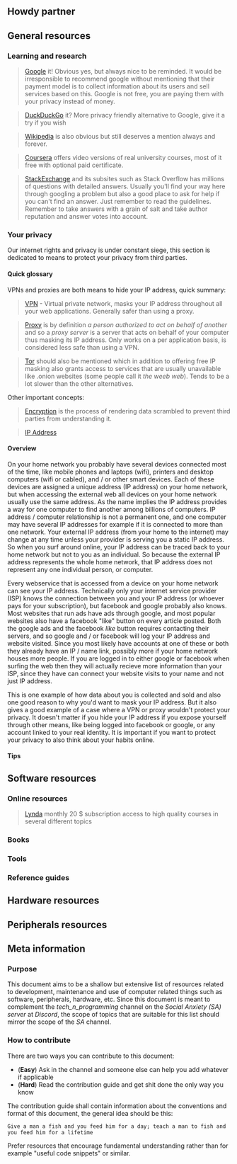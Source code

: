 ## Howdy partner

## General resources

### Learning and research
>[Google](https://www.google.com) it! Obvious yes, but always nice to be reminded. It would be irresponsible to recommend google without mentioning that their payment model is to collect information about its users and sell services based on this. Google is not free, you are paying them with your privacy instead of money.

>[DuckDuckGo](https://duckduckgo.com/) it? More privacy friendly alternative to Google, give it a try if you wish

>[Wikipedia](https://wikipedia.com) is also obvious but still deserves a mention always and forever.

>[Coursera](https://www.coursera.org/) offers video versions of real university courses, most of it free with optional paid certificate.

>[StackExchange](https://stackexchange.com/sites) and its subsites such as Stack Overflow has millions of questions with detailed answers. Usually you'll find your way here through googling a problem but also a good place to ask for help if you can't find an answer. Just remember to read the guidelines. Remember to take answers with a grain of salt and take author reputation and answer votes into account.

### Your privacy
Our internet rights and privacy is under constant siege, this section is dedicated to means to protect your privacy from third parties. 

#### Quick glossary
VPNs and proxies are both means to hide your IP address, quick summary:
>[VPN](https://en.wikipedia.org/wiki/Virtual_private_network) - Virtual private network, masks your IP address throughout all your web applications. Generally safer than using a proxy.

>[Proxy](https://en.wikipedia.org/wiki/Proxy_server) is by definition _a person authorized to act on behalf of another_ and so a _proxy server_ is a server that acts on behalf of your computer thus masking its IP address. Only works on a per application basis, is considered less safe than using a VPN.

>[Tor](https://en.wikipedia.org/wiki/Tor_(anonymity_network)) should also be mentioned which in addition to offering free IP masking also grants access to services that are usually unavailable like .onion websites (some people call it _the weeb web_). Tends to be a lot slower than the other alternatives.

Other important concepts:

>[Encryption](https://en.wikipedia.org/wiki/Encryption) is the process of rendering data scrambled to prevent third parties from understanding it.

>[IP Address](https://en.wikipedia.org/wiki/IP_address) 

#### Overview
On your home network you probably have several devices connected most of the time, like mobile phones and laptops (wifi), printers and desktop computers (wifi or cabled), and / or other smart devices. Each of these devices are assigned a unique address (IP address) on your home network, but when accessing the external web all devices on your home network usually use the same address. As the name implies the IP address provides a way for one computer to find another among billions of computers. IP address / computer relationship is not a permanent one, and one computer may have several IP addresses for example if it is connected to more than one network. Your external IP address (from your home to the internet) may change at any time unless your provider is serving you a static IP address. So when you surf around online, your IP address can be traced back to your home network but not to you as an individual. So because the external IP address represents the whole home network, that IP address does not represent any one individual person, or computer. 

Every webservice that is accessed from a device on your home network can see your IP address. Technically only your internet service provider (ISP) knows the connection between you and your IP address (or whoever pays for your subscription), but facebook and google probably also knows. Most websites that run ads have ads through google, and most popular websites also have a facebook "like" button on every article posted. Both the google ads and the facebook _like_ button requires contacting their servers, and so google and / or facebook will log your IP address and website visited. Since you most likely have accounts at one of these or both they already have an IP / name link, possibly more if your home network houses more people. If you are logged in to either google or facebook when surfing the web then they will actually recieve more information than your ISP, since they have can connect your website visits to your name and not just IP address.

This is one example of how data about you is collected and sold and also one good reason to why you'd want to mask your IP address. But it also gives a good example of a case where a VPN or proxy wouldn't protect your privacy. It doesn't matter if you hide your IP address if you expose yourself through other means, like being logged into facebook or google, or any account linked to your real identity. It is important if you want to protect your privacy to also think about your habits online.


#### Tips



## Software resources

### Online resources


>[Lynda](https://www.lynda.com) monthly 20 $ subscription access to high quality courses in several different topics



### Books

### Tools

### Reference guides

## Hardware resources


## Peripherals resources

## Meta information
### Purpose
This document aims to be a shallow but extensive list of resources related to development, maintenance and use of computer related things such as software, peripherals, hardware, etc. Since this document is meant to complement the _tech_n_programming_ channel on the _Social Anxiety (SA) server_ at _Discord_, the scope of topics that are suitable for this list should mirror the scope of the _SA_ channel. 

### How to contribute
There are two ways you can contribute to this document:
 - (**Easy**) Ask in the channel and someone else can help you add whatever if applicable
 - (**Hard**) Read the contribution guide and get shit done the only way you know
 
The contribution guide shall contain information about the conventions and format of this document, the general idea should be this:

``` 
Give a man a fish and you feed him for a day; teach a man to fish and you feed him for a lifetime
```
Prefer resources that encourage fundamental understanding rather than for example "useful code snippets" or similar.

